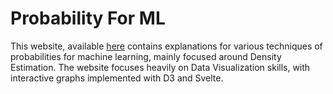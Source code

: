 # Probability For ML

This website, available [here](https://anishkasam.github.io/probability-for-ml/) contains explanations for various techniques of probabilities for machine learning, mainly focused around Density Estimation. The website focuses heavily on Data Visualization skills, with interactive graphs implemented with D3 and Svelte.
